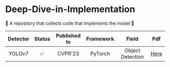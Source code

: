 # Deep-Dive-in-Implementation
🚀 A repository that collects code that implements the model 🚀


|   Detector   | Status  | Published In |   Framework |        Field       | Pdf  | 
|:------------:|:-------:|:------------:|:-----------:|:------------------:|:----:| 
|     YOLOv7    |   ✅   |   CVPR'23   |    PyTorch   |  Object Detection | [Here](https://arxiv.org/abs/2207.02696)    | 
